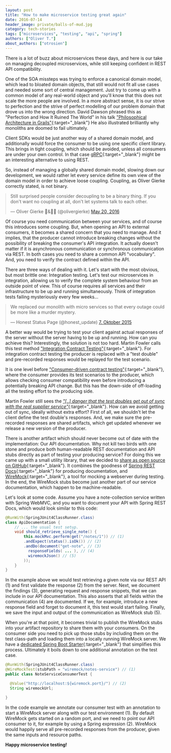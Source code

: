 ```yaml
---
layout: post
title: "How to make microservice testing great again"
date: 2016-07-14
header_image: private/balls-of-mud.jpg
category: tech-stories
tags: ["microservices", "testing", "api", "spring"]
authors: ["Oliver T."]
about_authors: ["otrosien"]
---
```


<style>

.twitter-tweet {
  margin: auto;
}
</style>

There is a lot of buzz about microservices these days, and here is our take on managing decoupled microservices, while still keeping confident in REST API compatibility.

One of the SOA missteps was trying to enforce a canonical domain model, which lead to bloated domain objects, that still would not fit all use cases and needed some sort of central management.
Just try to come up with a common model of any real-world object and you'll know that this does not scale the more people are involved.
In a more abstract sense, it is our strive to perfection and the strive of perfect modelling of our problem domain that drove us into the wrong direction.
David Dawson phrased this as "Perfection and How It Ruined The World" in his talk ["Philosophical Architecture in Grails"](https://www.youtube.com/watch?v=nx8XMY7evbA){:target="_blank"}
He also illustrated brilliantly why monoliths are doomed to fail ultimately.

Client SDKs would be just another way of a shared domain model, and additionally would force the consumer to be using one specific client library.
This brings in tight coupling, which should be avoided, unless all consumers are under your own control.
In that case [gRPC](http://www.grpc.io/){:target="_blank"} might be an interesting alternative to using REST.

So, instead of managing a globally shared domain model, slowing down our development, we would rather let every service define its own view of the domain model in order to achieve loose coupling.
Coupling, as Oliver Gierke correctly stated, is not binary.

<blockquote class="twitter-tweet" data-lang="en"><p lang="en" dir="ltr">Still surprised people consider decoupling to be a binary thing. If you don&#39;t want no coupling at all, don&#39;t let systems talk to each other.</p>&mdash; Oliver Gierke 🥁&amp;👨‍💻 (@olivergierke) <a href="https://twitter.com/olivergierke/status/733603527549931520?ref_src=twsrc%5Etfw">May 20, 2016</a></blockquote>
<script async src="https://platform.twitter.com/widgets.js" charset="utf-8"></script>

Of course you need communication between your services, and of course this introduces some coupling.
But, when opening an API to external consumers, it becomes a shared concern that you need to manage.
And it implies, that the producer cannot introduce breaking changes without the possibility of breaking the consumer's API integration.
It actually doesn't matter if it is asynchronous communication or synchronous communication via REST.
In both cases you need to share a common API "vocabulary".
And, you need to verify the contract defined within the API.

There are three ways of dealing with it.
Let's start with the most obvious, but most brittle one: Integration testing.
Let's test our microservices in integration, allowing us to verify the complete system behaviour from an outside point of view.
This of course requires all services and their infrastructure to be up and running simultaneously.
Think of integration tests failing mysteriously every few weeks...

<blockquote class="twitter-tweet" data-lang="de"><p lang="en" dir="ltr">We replaced our monolith with micro services so that every outage could be more like a murder mystery.</p>&mdash; Honest Status Page (@honest_update) <a href="https://twitter.com/honest_update/status/651897353889259520?ref_src=twsrc%5Etfw">7. Oktober 2015</a></blockquote>
<script async src="https://platform.twitter.com/widgets.js" charset="utf-8"></script>

A better way would be trying to test your client against actual responses of the server without the server having to be up and running.
How can you achieve this?
Interestingly, the solution is not too hard.
Martin Fowler calls this test method ["Integration Contract Testing"](http://martinfowler.com/bliki/IntegrationContractTest.html){:target="_blank"}.
For integration contract testing the producer is replaced with a "test double" and pre-recorded responses would be replayed for the test scenario.

It is one level before ["Consumer-driven contract testing"](https://www.thoughtworks.com/radar/techniques/consumer-driven-contract-testing){:target="_blank"}, where the consumer provides its test scenarios to the producer, which allows checking consumer compatibility even before introducing a potentially breaking API change.
But this has the down-side of off-loading all the testing effort to the producing side.

Martin Fowler still sees the [*"[..] danger that the test doubles get out of sync with the real supplier service"*](http://martinfowler.com/bliki/IntegrationContractTest.html){:target="_blank"}.
How can we avoid getting out of sync, ideally without extra effort?
First of all, we shouldn't let the client define the test double's responses.
And, we make sure the pre-recorded responses are shared artifacts, which get updated whenever we release a new version of the producer.

There is another artifact which should never become out of date with the implementation: Our API documentation.
Why not kill two birds with one stone and produce both human-readable REST documentation and API stubs directly as part of testing your producing service?
For doing this we came up with a small utility library, that we decided to [share as open source on GitHub](https://github.com/ePages-de/restdocs-wiremock){:target="_blank"}.
It combines the goodness of [Spring REST Docs](http://projects.spring.io/spring-restdocs/){:target="_blank"} for producing documentation, and [WireMock](http://wiremock.org/){:target="_blank"}, a tool for mocking a webserver during testing.
In the end, the WireMock stubs become just another part of our service documentation, which happen to be machine-readable.

Let's look at some code.
Assume you have a note-collection service written with Spring WebMVC, and you want to document your API with Spring REST Docs, which would look similar to this code:

```java
@RunWith(SpringJUnit4ClassRunner.class)
class ApiDocumentation {
    // ... the usual test setup.
    void should_retrieve_single_note() {
        this.mockMvc.perform(get("/notes/1")) // (1)
        .andExpect(status().isOk()) // (2)
        .andDo(document("get-note", // (3)
          responseFields( ... ), // (4)
          wiremockJson() // (5)
        ));
    }
}
```

In the example above we would test retrieving a given note via our REST API (1) and first validate the response (2) from the server.
Next, we document the findings (3), generating request and response snippets, that we can include in our API documentation.
This also asserts that all fields within the communication (4) are documented.
If we, for example, introduce a new response field and forget to document it, this test would start failing.
Finally, we save the input and output of the communication as WireMock stub (5).

When you're at that point, it becomes trivial to publish the WireMock stubs into your artifact repository to share them with your consumers.
On the consumer side you need to pick up those stubs by including them on the test class-path and loading them into a locally running WireMock server.
We have a [dedicated Spring Boot Starter](https://github.com/ePages-de/restdocs-wiremock#configuring-your-test-to-use-the-wiremock-stubs){:target="_blank"} that simplifies this process.
Ultimately it boils down to one additional annotation on the test case.

```java
@RunWith(SpringJUnit4ClassRunner.class)
@WireMockTest(stubPath = "wiremock/notes-service") // (1)
public class NoteServiceConsumerTest {

  @Value("http://localhost:${wiremock.port}/") // (2)
  String wiremockUrl;

}
```

In the code example we annotate our consumer test with an annotation to start a WireMock server along with our test environment (1).
By default WireMock gets started on a random port, and we need to point our API consumer to it, for example by using a Spring expression (2).
WireMock would happily serve all pre-recorded responses from the producer, given the same inputs and resource paths.

**Happy microservice testing!**
